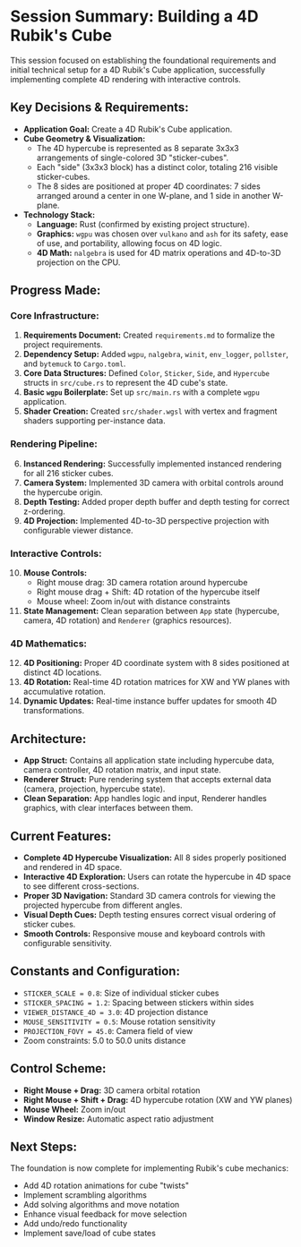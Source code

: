 # Session Summary: Building a 4D Rubik's Cube

This session focused on establishing the foundational requirements and initial technical setup for a 4D Rubik's Cube application, successfully implementing complete 4D rendering with interactive controls.

## Key Decisions & Requirements:

*   **Application Goal:** Create a 4D Rubik's Cube application.
*   **Cube Geometry & Visualization:**
    *   The 4D hypercube is represented as 8 separate 3x3x3 arrangements of single-colored 3D "sticker-cubes".
    *   Each "side" (3x3x3 block) has a distinct color, totaling 216 visible sticker-cubes.
    *   The 8 sides are positioned at proper 4D coordinates: 7 sides arranged around a center in one W-plane, and 1 side in another W-plane.
*   **Technology Stack:**
    *   **Language:** Rust (confirmed by existing project structure).
    *   **Graphics:** `wgpu` was chosen over `vulkano` and `ash` for its safety, ease of use, and portability, allowing focus on 4D logic.
    *   **4D Math:** `nalgebra` is used for 4D matrix operations and 4D-to-3D projection on the CPU.

## Progress Made:

### Core Infrastructure:
1.  **Requirements Document:** Created `requirements.md` to formalize the project requirements.
2.  **Dependency Setup:** Added `wgpu`, `nalgebra`, `winit`, `env_logger`, `pollster`, and `bytemuck` to `Cargo.toml`.
3.  **Core Data Structures:** Defined `Color`, `Sticker`, `Side`, and `Hypercube` structs in `src/cube.rs` to represent the 4D cube's state.
4.  **Basic `wgpu` Boilerplate:** Set up `src/main.rs` with a complete `wgpu` application.
5.  **Shader Creation:** Created `src/shader.wgsl` with vertex and fragment shaders supporting per-instance data.

### Rendering Pipeline:
6.  **Instanced Rendering:** Successfully implemented instanced rendering for all 216 sticker cubes.
7.  **Camera System:** Implemented 3D camera with orbital controls around the hypercube origin.
8.  **Depth Testing:** Added proper depth buffer and depth testing for correct z-ordering.
9.  **4D Projection:** Implemented 4D-to-3D perspective projection with configurable viewer distance.

### Interactive Controls:
10. **Mouse Controls:** 
    *   Right mouse drag: 3D camera rotation around hypercube
    *   Right mouse drag + Shift: 4D rotation of the hypercube itself
    *   Mouse wheel: Zoom in/out with distance constraints
11. **State Management:** Clean separation between `App` state (hypercube, camera, 4D rotation) and `Renderer` (graphics resources).

### 4D Mathematics:
12. **4D Positioning:** Proper 4D coordinate system with 8 sides positioned at distinct 4D locations.
13. **4D Rotation:** Real-time 4D rotation matrices for XW and YW planes with accumulative rotation.
14. **Dynamic Updates:** Real-time instance buffer updates for smooth 4D transformations.

## Architecture:

*   **App Struct:** Contains all application state including hypercube data, camera controller, 4D rotation matrix, and input state.
*   **Renderer Struct:** Pure rendering system that accepts external data (camera, projection, hypercube state).
*   **Clean Separation:** App handles logic and input, Renderer handles graphics, with clear interfaces between them.

## Current Features:

*   **Complete 4D Hypercube Visualization:** All 8 sides properly positioned and rendered in 4D space.
*   **Interactive 4D Exploration:** Users can rotate the hypercube in 4D space to see different cross-sections.
*   **Proper 3D Navigation:** Standard 3D camera controls for viewing the projected hypercube from different angles.
*   **Visual Depth Cues:** Depth testing ensures correct visual ordering of sticker cubes.
*   **Smooth Controls:** Responsive mouse and keyboard controls with configurable sensitivity.

## Constants and Configuration:

*   `STICKER_SCALE = 0.8`: Size of individual sticker cubes
*   `STICKER_SPACING = 1.2`: Spacing between stickers within sides
*   `VIEWER_DISTANCE_4D = 3.0`: 4D projection distance
*   `MOUSE_SENSITIVITY = 0.5`: Mouse rotation sensitivity
*   `PROJECTION_FOVY = 45.0`: Camera field of view
*   Zoom constraints: 5.0 to 50.0 units distance

## Control Scheme:

*   **Right Mouse + Drag:** 3D camera orbital rotation
*   **Right Mouse + Shift + Drag:** 4D hypercube rotation (XW and YW planes)
*   **Mouse Wheel:** Zoom in/out
*   **Window Resize:** Automatic aspect ratio adjustment

## Next Steps:

The foundation is now complete for implementing Rubik's cube mechanics:
*   Add 4D rotation animations for cube "twists"
*   Implement scrambling algorithms
*   Add solving algorithms and move notation
*   Enhance visual feedback for move selection
*   Add undo/redo functionality
*   Implement save/load of cube states